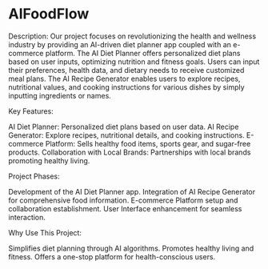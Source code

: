 # AIFoodFlow

Description:
Our project focuses on revolutionizing the health and wellness industry by providing an AI-driven diet planner app coupled with an e-commerce platform. The AI Diet Planner offers personalized diet plans based on user inputs, optimizing nutrition and fitness goals. Users can input their preferences, health data, and dietary needs to receive customized meal plans. The AI Recipe Generator enables users to explore recipes, nutritional values, and cooking instructions for various dishes by simply inputting ingredients or names.

Key Features:

AI Diet Planner: Personalized diet plans based on user data.
AI Recipe Generator: Explore recipes, nutritional details, and cooking instructions.
E-commerce Platform: Sells healthy food items, sports gear, and sugar-free products.
Collaboration with Local Brands: Partnerships with local brands promoting healthy living.

Project Phases:

Development of the AI Diet Planner app.
Integration of AI Recipe Generator for comprehensive food information.
E-commerce Platform setup and collaboration establishment.
User Interface enhancement for seamless interaction.

Why Use This Project:

Simplifies diet planning through AI algorithms.
Promotes healthy living and fitness.
Offers a one-stop platform for health-conscious users.
